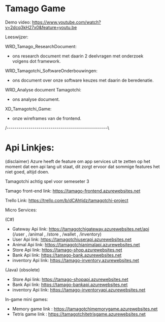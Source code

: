 # Tamago Game

Demo video: https://www.youtube.com/watch?v=2dcq3kH27x0&feature=youtu.be

Leeswijzer:

WRD_Tamago_ResearchDocument:
  - ons research document met daarin 2 deelvragen met onderzoek volgens dot framework.
 
WRD_Tamagotchi_SoftwareOnderbouwingen:
  - ons document over onze software keuzes met daarin de beredenatie.
  
WRD_Analyse document Tamagotchi:
  - ons analyse document.

XD_Tamagotchi_Game:
  - onze wireframes van de frontend.

/---------------------------------------------------\

# Api Linkjes:
(disclaimer)
Azure heeft de feature om app services uit te zetten op het moment dat een api lang uit staat, dit zorgt ervoor dat sommige features het niet goed, altijd doen.

Tamagotchi achtig spel voor semeseter 3

Tamago front-end link: https://tamago-frontend.azurewebsites.net

Trello Link: https://trello.com/b/dCAhtjdz/tamagotchi-project

Micro Services:

(C#)
- Gateway   Api link: https://tamagotchigateway.azurewebsites.net/api  (/user , /animal , /store , /wallet , /inventory)
- User      Api link: https://tamagotchiuserapi.azurewebsites.net
- Animal    Api link: https://tamagotchianimalapi.azurewebsites.net
- Store     Api link: https://tamago-shop.azurewebsites.net
- Bank      Api link: https://tamago-bank.azurewebsites.net
- inventory Api link: https://tamago-inventory.azurewebsites.net

(Java) (obsolete) 
- Store     Api link: https://tamago-shopapi.azurewebsites.net
- Bank      Api link: https://tamago-bankapi.azurewebsites.net
- inventory Api link: https://tamago-inventoryapi.azurewebsites.net

In-game mini games:

- Memory game link : https://tamagotchimemorygame.azurewebsites.net 
- Tetris game link : https://tamagotchitetrisgame.azurewebsites.net
